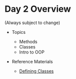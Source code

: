 # Day 2 Overview

(Always subject to change)

- Topics
  - Methods
  - Classes
  - Intro to OOP
  

- Reference Materials
  - [Defining Classes](https://docs.google.com/a/wecancodeit.org/presentation/d/13U5ynGZEs_FTLHhU9K4KorEth9OReo5L5sRlRDWXitU/edit?usp=sharing)
